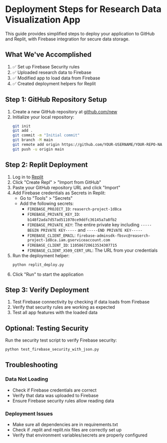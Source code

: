 # Deployment Steps for Research Data Visualization App

This guide provides simplified steps to deploy your application to GitHub and Replit, with Firebase integration for secure data storage.

## What We've Accomplished

1. ✅ Set up Firebase Security rules
2. ✅ Uploaded research data to Firebase
3. ✅ Modified app to load data from Firebase
4. ✅ Created deployment helpers for Replit

## Step 1: GitHub Repository Setup

1. Create a new GitHub repository at [github.com/new](https://github.com/new)
2. Initialize your local repository:
   ```bash
   git init
   git add .
   git commit -m "Initial commit"
   git branch -M main
   git remote add origin https://github.com/YOUR-USERNAME/YOUR-REPO-NAME.git
   git push -u origin main
   ```

## Step 2: Replit Deployment

1. Log in to [Replit](https://replit.com/)
2. Click "Create Repl" > "Import from GitHub"
3. Paste your GitHub repository URL and click "Import"
4. Add Firebase credentials as Secrets in Replit:
   - Go to "Tools" > "Secrets"
   - Add the following secrets:
     - `FIREBASE_PROJECT_ID`: `reaserch-project-1d8ca`
     - `FIREBASE_PRIVATE_KEY_ID`: `b148f2ada7d57ad511078ce9ddfc36145a7a8fb2`
     - `FIREBASE_PRIVATE_KEY`: The entire private key including `-----BEGIN PRIVATE KEY-----` and `-----END PRIVATE KEY-----`
     - `FIREBASE_CLIENT_EMAIL`: `firebase-adminsdk-fbsvc@reaserch-project-1d8ca.iam.gserviceaccount.com`
     - `FIREBASE_CLIENT_ID`: `110586720613534307715`
     - `FIREBASE_CLIENT_X509_CERT_URL`: The URL from your credentials
5. Run the deployment helper:
   ```bash
   python replit_deploy.py
   ```
6. Click "Run" to start the application

## Step 3: Verify Deployment

1. Test Firebase connectivity by checking if data loads from Firebase
2. Verify that security rules are working as expected
3. Test all app features with the loaded data

## Optional: Testing Security

Run the security test script to verify Firebase security:
```bash
python test_firebase_security_with_json.py
```

## Troubleshooting

### Data Not Loading
- Check if Firebase credentials are correct
- Verify that data was uploaded to Firebase
- Ensure Firebase security rules allow reading data

### Deployment Issues
- Make sure all dependencies are in requirements.txt
- Check if .replit and replit.nix files are correctly set up
- Verify that environment variables/secrets are properly configured 